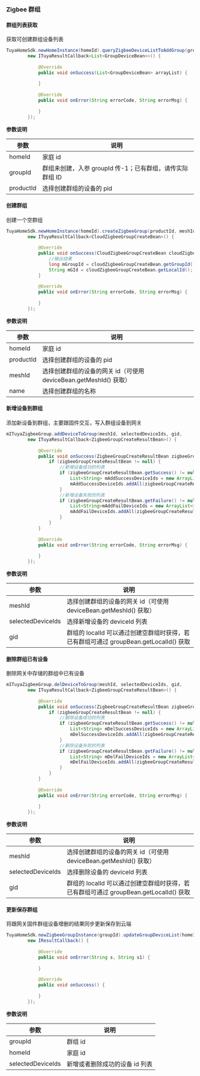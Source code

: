 ### Zigbee 群组

#### 群组列表获取

获取可创建群组设备列表

```java
TuyaHomeSdk.newHomeInstance(homeId).queryZigbeeDeviceListToAddGroup(groupId, productId, 
        new ITuyaResultCallback<List<GroupDeviceBean>>() {
        
            @Override
            public void onSuccess(List<GroupDeviceBean> arrayList) {
                
            }
            
            @Override
            public void onError(String errorCode, String errorMsg) {
                
            }
        });
```
**参数说明**

| 参数         | 说明 |
| ------------ | -------------------------- |
| homeId             | 家庭 id |
| groupId            | 群组未创建，入参 groupId 传-1；已有群组，请传实际群组 ID |
| productId          | 选择创建群组的设备的 pid |

#### 创建群组

创建一个空群组

```java
TuyaHomeSdk.newHomeInstance(homeId).createZigbeeGroup(productId, meshId, name, 
        new ITuyaResultCallback<CloudZigbeeGroupCreateBean>() {
        
            @Override
            public void onSuccess(CloudZigbeeGroupCreateBean cloudZigbeeGroupCreateBean) {
                //输出结果
                long mGroupId = cloudZigbeeGroupCreateBean.getGroupId();
                String mGId = cloudZigbeeGroupCreateBean.getLocalId();
            }
        
            @Override
            public void onError(String errorCode, String errorMsg) {
                
            }
        });
```
**参数说明**

| 参数         | 说明 |
| ------------ | -------------------------- |
| homeId    | 家庭 id |
| productId | 选择创建群组的设备的 pid |
| meshId    | 选择创建群组的设备的网关 id（可使用 deviceBean.getMeshId() 获取）|
| name      | 选择创建群组的名称 |

#### 新增设备到群组

添加新设备到群组，主要跟固件交互，写入群组设备到网关

```java
mITuyaZigbeeGroup.addDeviceToGroup(meshId, selectedDeviceIds, gid, 
        new ITuyaResultCallback<ZigbeeGroupCreateResultBean>() {
       
            @Override
            public void onSuccess(ZigbeeGroupCreateResultBean zigbeeGroupCreateResultBean) {
                if (zigbeeGroupCreateResultBean != null) {
                    //新增设备成功的列表
                    if (zigbeeGroupCreateResultBean.getSuccess() != null && zigbeeGroupCreateResultBean.getSuccess().size() > 0) {
                        List<String> mAddSuccessDeviceIds = new ArrayList<>();
                        mAddSuccessDeviceIds.addAll(zigbeeGroupCreateResultBean.getSuccess());
                    }
                    //新增设备失败的列表
                    if (zigbeeGroupCreateResultBean.getFailure() != null && zigbeeGroupCreateResultBean.getFailure().size() > 0) {
                        List<String>mAddFailDeviceIds = new ArrayList<>();
                        mAddFailDeviceIds.addAll(zigbeeGroupCreateResultBean.getFailure());
                    }
                }
            }
            
            @Override
            public void onError(String errorCode, String errorMsg) {
                
            }
        });
```
**参数说明**

| 参数         | 说明 |
| ------------ | -------------------------- |
| meshId                 | 选择创建群组的设备的网关 id（可使用 deviceBean.getMeshId() 获取）|
| selectedDeviceIds      | 选择新增设备的 deviceId 列表 |
| gid                    | 群组的 localId 可以通过创建空群组时获得，若已有群组可通过 groupBean.getLocalId() 获取 |

#### 删除群组已有设备

删除网关中存储的群组中已有设备

```java
mITuyaZigbeeGroup.delDeviceToGroup(meshId, selectedDeviceIds, gid, 
        new ITuyaResultCallback<ZigbeeGroupCreateResultBean>() {
        
            @Override
            public void onSuccess(ZigbeeGroupCreateResultBean zigbeeGroupCreateResultBean) {
                if (zigbeeGroupCreateResultBean != null) {
                    //删除设备成功的列表
                    if (zigbeeGroupCreateResultBean.getSuccess() != null && zigbeeGroupCreateResultBean.getSuccess().size() > 0) {
                        List<String> mDelSuccessDeviceIds = new ArrayList<>();
                        mDelSuccessDeviceIds.addAll(zigbeeGroupCreateResultBean.getSuccess());
                    }
                    //删除设备失败的列表
                    if (zigbeeGroupCreateResultBean.getFailure() != null && zigbeeGroupCreateResultBean.getFailure().size() > 0) {
                        List<String> mDelFailDeviceIds = new ArrayList<>();
                        mDelFailDeviceIds.addAll(zigbeeGroupCreateResultBean.getFailure());
                    }
                }
            }
            
            @Override
            public void onError(String errorCode, String errorMsg) {
                
            }
        }); 
```
**参数说明**

| 参数         | 说明 |
| ------------ | -------------------------- |
| meshId                 | 选择创建群组的设备的网关 id（可使用 deviceBean.getMeshId() 获取）|
| selectedDeviceIds      | 选择删除设备的 deviceId 列表 |
| gid                    | 群组的 localId 可以通过创建空群组时获得，若已有群组可通过 groupBean.getLocalId() 获取 |

#### 更新保存群组

将跟网关固件群组设备增删的结果同步更新保存到云端

```java
TuyaHomeSdk.newZigbeeGroupInstance(groupId).updateGroupDeviceList(homeId, selectedDeviceIds, 
        new IResultCallback() {
        
            @Override
            public void onError(String s, String s1) {
                
            }
            
            @Override
            public void onSuccess() {
                
            }
        });
```
**参数说明**

| 参数         | 说明 |
| ------------ | -------------------------- |
| groupId                | 群组 id |
| homeId                 | 家庭 id |
| selectedDeviceIds      | 新增或者删除成功的设备 id 列表 |
